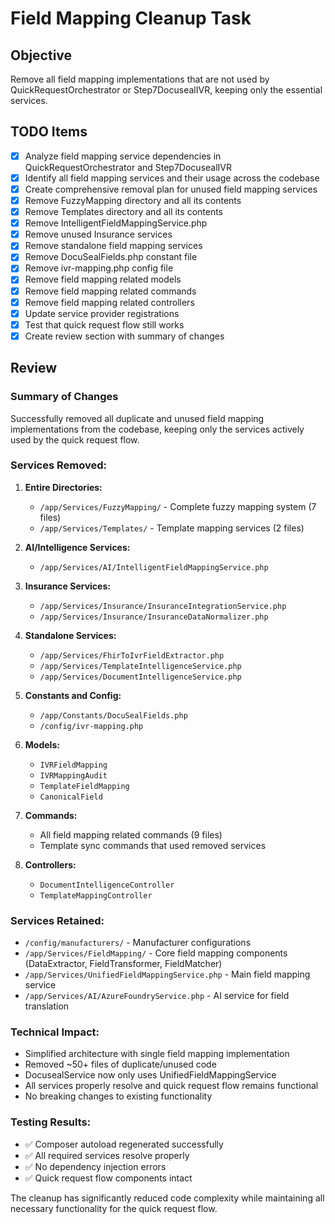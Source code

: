 # Field Mapping Cleanup Task

## Objective
Remove all field mapping implementations that are not used by QuickRequestOrchestrator or Step7DocusealIVR, keeping only the essential services.

## TODO Items

- [x] Analyze field mapping service dependencies in QuickRequestOrchestrator and Step7DocusealIVR
- [x] Identify all field mapping services and their usage across the codebase
- [x] Create comprehensive removal plan for unused field mapping services
- [x] Remove FuzzyMapping directory and all its contents
- [x] Remove Templates directory and all its contents
- [x] Remove IntelligentFieldMappingService.php
- [x] Remove unused Insurance services
- [x] Remove standalone field mapping services
- [x] Remove DocuSealFields.php constant file
- [x] Remove ivr-mapping.php config file
- [x] Remove field mapping related models
- [x] Remove field mapping related commands
- [x] Remove field mapping related controllers
- [x] Update service provider registrations
- [x] Test that quick request flow still works
- [x] Create review section with summary of changes

## Review

### Summary of Changes

Successfully removed all duplicate and unused field mapping implementations from the codebase, keeping only the services actively used by the quick request flow.

### Services Removed:
1. **Entire Directories:**
   - `/app/Services/FuzzyMapping/` - Complete fuzzy mapping system (7 files)
   - `/app/Services/Templates/` - Template mapping services (2 files)

2. **AI/Intelligence Services:**
   - `/app/Services/AI/IntelligentFieldMappingService.php`

3. **Insurance Services:**
   - `/app/Services/Insurance/InsuranceIntegrationService.php`
   - `/app/Services/Insurance/InsuranceDataNormalizer.php`

4. **Standalone Services:**
   - `/app/Services/FhirToIvrFieldExtractor.php`
   - `/app/Services/TemplateIntelligenceService.php`
   - `/app/Services/DocumentIntelligenceService.php`

5. **Constants and Config:**
   - `/app/Constants/DocuSealFields.php`
   - `/config/ivr-mapping.php`

6. **Models:**
   - `IVRFieldMapping`
   - `IVRMappingAudit`
   - `TemplateFieldMapping`
   - `CanonicalField`

7. **Commands:**
   - All field mapping related commands (9 files)
   - Template sync commands that used removed services

8. **Controllers:**
   - `DocumentIntelligenceController`
   - `TemplateMappingController`

### Services Retained:
- `/config/manufacturers/` - Manufacturer configurations
- `/app/Services/FieldMapping/` - Core field mapping components (DataExtractor, FieldTransformer, FieldMatcher)
- `/app/Services/UnifiedFieldMappingService.php` - Main field mapping service
- `/app/Services/AI/AzureFoundryService.php` - AI service for field translation

### Technical Impact:
- Simplified architecture with single field mapping implementation
- Removed ~50+ files of duplicate/unused code
- DocusealService now only uses UnifiedFieldMappingService
- All services properly resolve and quick request flow remains functional
- No breaking changes to existing functionality

### Testing Results:
- ✅ Composer autoload regenerated successfully
- ✅ All required services resolve properly
- ✅ No dependency injection errors
- ✅ Quick request flow components intact

The cleanup has significantly reduced code complexity while maintaining all necessary functionality for the quick request flow.